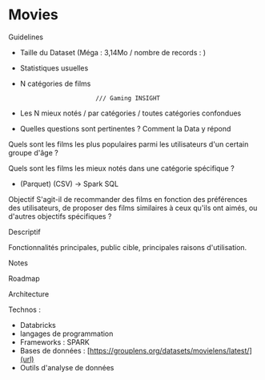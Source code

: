 # Movies


Guidelines
- Taille du Dataset
  (Méga : 3,14Mo / nombre de records : )
- Statistiques usuelles
- N catégories de films
  
                           /// Gaming INSIGHT
- Les N mieux notés / par catégories / toutes catégories confondues
- Quelles questions sont pertinentes ? Comment la Data y répond
  
Quels sont les films les plus populaires parmi les utilisateurs d'un certain groupe d'âge ?

Quels sont les films les mieux notés dans une catégorie spécifique ? 

- (Parquet) (CSV) -> Spark SQL

Objectif
S'agit-il de recommander des films en fonction des préférences des utilisateurs, de proposer des films similaires à ceux qu'ils ont aimés, ou d'autres objectifs spécifiques ? 

Descriptif

Fonctionnalités principales, public cible, principales raisons d'utilisation.

Notes

Roadmap

Architecture

Technos :
- Databricks
- langages de programmation
- Frameworks : SPARK
- Bases de données : [https://grouplens.org/datasets/movielens/latest/](url)
- Outils d'analyse de données
